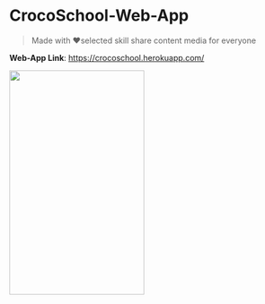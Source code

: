 # CrocoSchool-Web-App

> Made with ❤️selected skill share content media for everyone

**Web-App Link**: https://crocoschool.herokuapp.com/

<img width="240" height="400" src="https://crocoschool.000webhostapp.com/resources/image/screenshot.png">

